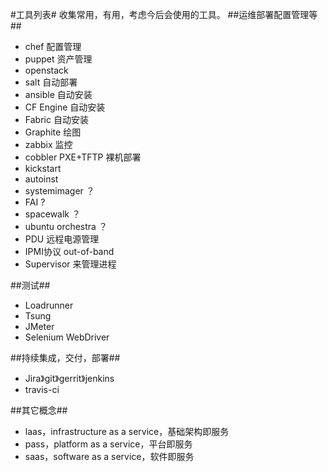 #工具列表#
收集常用，有用，考虑今后会使用的工具。
##运维部署配置管理等##
- chef 配置管理
- puppet 资产管理
- openstack
- salt 自动部署
- ansible 自动安装
- CF Engine 自动安装
- Fabric 自动安装
- Graphite 绘图
- zabbix 监控
- cobbler PXE+TFTP 裸机部署
- kickstart
- autoinst
- systemimager ？
- FAI ?
- spacewalk ？
- ubuntu orchestra ？
- PDU 远程电源管理
- IPMI协议 out-of-band
- Supervisor 来管理进程

##测试##
- Loadrunner
- Tsung
- JMeter
- Selenium WebDriver

##持续集成，交付，部署##
- Jira》git》gerrit》jenkins
- travis-ci

##其它概念##
- laas，infrastructure as a service，基础架构即服务
- pass，platform as a service，平台即服务
- saas，software as a service，软件即服务
